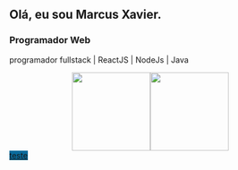 ## Olá, eu sou Marcus Xavier.
### Programador Web
programador fullstack | ReactJS | NodeJs | Java
<div style="width:100%;display:flex;justify-content:center;">
  <img height=140 src="https://github-readme-stats.vercel.app/api?username=vyinie&show_icons=true&theme=github_dark_dimmed" />
  <img height=140 src="https://github-readme-stats.vercel.app/api/top-langs?username=vyinie&layout=compact&langs_count=8&card_width=320&theme=github_dark_dimmed" />
</div>
<div style="dsiplay:flex;gap:8px;">
  <a style="background:rgb(8, 107, 156);p:10px" target="blank" href="https://www.youtube.com">teste</a>
</div>
